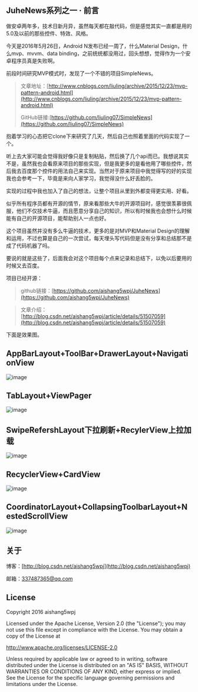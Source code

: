JuheNews系列之一 · 前言
-
做安卓两年多，技术日新月异，虽然每天都在敲代码，但是感觉其实一直都是用的5.0及以前的那些控件、特效、风格。

今天是2016年5月26日，Android N发布已经一周了，什么Material Design，什么mvp、mvvm、data binding，之前统统都没用过，回头想想，觉得作为一个安卓程序员真是失败啊。

前段时间研究MVP模式时，发现了一个不错的项目SimpleNews。
> 文章地址：[http://www.cnblogs.com/liuling/archive/2015/12/23/mvp-pattern-android.html](http://www.cnblogs.com/liuling/archive/2015/12/23/mvp-pattern-android.html)
> 
> GitHub链接:[https://github.com/liuling07/SimpleNews](https://github.com/liuling07/SimpleNews)

抱着学习的心态把它clone下来研究了几天，然后自己也照着里面的代码实现了一个。

听上去大家可能会觉得我好像只是复制粘贴，然后换了几个api而已。我想说其实不是，虽然我也会看原来项目的那些实现，但是我更多的是看他用了哪些控件，然后我去百度那个控件的用法自己来实现。当然对于原来项目中我觉得写的好的实现我也会参考一下，毕竟是来向人家学习，我觉得没什么好丢脸的。

实现的过程中我也加入了自己的想法，让整个项目从里到外都变得更实用、好看。

似乎所有程序员都有开源的情节，原来看那些大牛的开源项目时，感觉很羡慕很佩服，他们不仅技术牛逼，而且愿意分享自己的知识，所以有时候我也会想什么时候能有自己的开源项目，能帮助别人一点也好。

这个项目虽然并没有多么牛逼的技术，更多的是对MVP和Material Design的理解和运用，不过也算是自己的一次尝试，每天埋头写代码但是没有分享和总结那不是成了代码机器了吗。

要说的就是这些了，后面我会对这个项目每个点来记录和总结下，以免以后要用的时候又去百度。

项目已经开源：
> github链接：[https://github.com/aishang5wpj/JuheNews](https://github.com/aishang5wpj/JuheNews)

> 文章介绍：
> [http://blog.csdn.net/aishang5wpj/article/details/51507059](http://blog.csdn.net/aishang5wpj/article/details/51507059)

下面是效果图。

AppBarLayout+ToolBar+DrawerLayout+NavigationView
--
![image](https://github.com/aishang5wpj/JuheNews/raw/master/images/DrawerLayout+NavigationView.gif)

TabLayout+ViewPager
--
![image](https://github.com/aishang5wpj/JuheNews/raw/master/images/TabLayout+ViewPager.gif)
 
SwipeRefershLayout下拉刷新+RecylerView上拉加载
--
![image](https://github.com/aishang5wpj/JuheNews/raw/master/images/SwipeRefershLayout+RecylerView.gif)
 
RecyclerView+CardView
--
![image](https://github.com/aishang5wpj/JuheNews/raw/master/images/RecyclerView+CardView.gif)
 
CoordinatorLayout+CollapsingToolbarLayout+NestedScrollView
--
![image](https://github.com/aishang5wpj/JuheNews/raw/master/images/CoordinatorLayout+CollapsingToolbarLayout+NestedScrollView.gif)

关于
--

博客：[http://blog.csdn.net/aishang5wpj](http://blog.csdn.net/aishang5wpj)

邮箱：337487365@qq.com

License
--
Copyright 2016 aishang5wpj

Licensed under the Apache License, Version 2.0 (the "License"); you may not use this file except in compliance with the License. You may obtain a copy of the License at

http://www.apache.org/licenses/LICENSE-2.0

Unless required by applicable law or agreed to in writing, software distributed under the License is distributed on an "AS IS" BASIS, WITHOUT WARRANTIES OR CONDITIONS OF ANY KIND, either express or implied. See the License for the specific language governing permissions and limitations under the License.